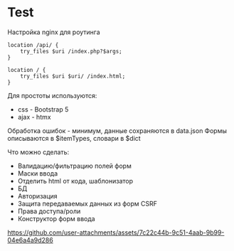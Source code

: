 # Test

Настройка nginx для роутинга

    location /api/ {
        try_files $uri /index.php?$args;
    }

    location / {
	    try_files $uri $uri/ /index.html;
    } 

Для простоты используются:
- css - Bootstrap 5 
- ajax - htmx

Обработка ошибок - минимум, данные сохраняются в data.json
Формы описываются в $itemTypes, словари в $dict

Что можно сделать:
- Валидацию/фильтрацию полей форм
- Маски ввода
- Отделить html от кода, шаблонизатор
- БД
- Авторизация
- Защита передаваемых данных из форм CSRF
- Права доступа/роли
- Конструктор форм ввода



https://github.com/user-attachments/assets/7c22c44b-9c51-4aab-9b99-04e6a4a9d286



